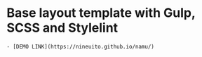 # Base layout template with Gulp, SCSS and Stylelint
    - [DEMO LINK](https://nineuito.github.io/namu/)
